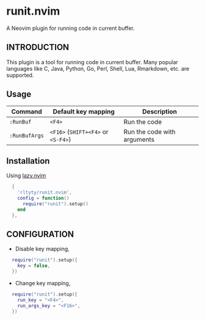 # runit.nvim
A Neovim plugin for running code in current buffer.

## INTRODUCTION

This plugin is a tool for running code in current buffer. Many popular
languages like C, Java, Python, Go, Perl, Shell, Lua, Rmarkdown, etc. are
supported.

## Usage


|Command        |Default key mapping|Description|
|--------|-------------------           |-----------|
|`:RunBuf`| `<F4>`         |  Run the code|
| `:RunBufArgs` | `<F16>` (`SHIFT+<F4>` or `<S-F4>`) |Run the code with arguments|


## Installation

Using [lazy.nvim](https://github.com/folke/lazy.nvim)

```lua
  {
    'rltyty/runit.nvim',
    config = function()
      require("runit").setup()
    end
  },
```

## CONFIGURATION

- Disable key mapping,

```lua
  require("runit").setup({
    key = false,
  })
```

- Change key mapping,

```lua
  require("runit").setup({
    run_key = "<F4>",
    run_args_key = "<F16>",
  })
```

